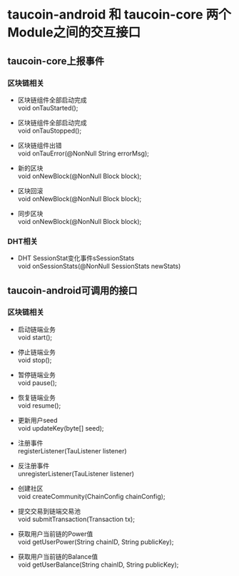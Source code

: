 # taucoin-android 和 taucoin-core 两个Module之间的交互接口

## taucoin-core上报事件
### 区块链相关
- 区块链组件全部启动完成<br/>
  void onTauStarted();
  
- 区块链组件全部启动完成<br/>
  void onTauStopped();
  
- 区块链组件出错<br/>
  void onTauError(@NonNull String errorMsg);
  
- 新的区块<br/>
  void onNewBlock(@NonNull Block block);
  
- 区块回滚<br/>
  void onNewBlock(@NonNull Block block);
  
- 同步区块<br/>
  void onNewBlock(@NonNull Block block);  
  
###  DHT相关
- DHT SessionStat变化事件sSessionStats<br/>
  void onSessionStats(@NonNull SessionStats newStats)
  
## taucoin-android可调用的接口
### 区块链相关
- 启动链端业务<br/>
  void start();

- 停止链端业务<br/>
  void stop();

- 暂停链端业务<br/>
  void pause();

- 恢复链端业务<br/>
  void resume();

- 更新用户seed<br/>
   void updateKey(byte[] seed);

- 注册事件<br/>
  registerListener(TauListener listener)

- 反注册事件<br/>
  unregisterListener(TauListener listener)

- 创建社区<br/>
  void createCommunity(ChainConfig chainConfig);
  
- 提交交易到链端交易池<br/>
  void submitTransaction(Transaction tx);

- 获取用户当前链的Power值<br/>
  void getUserPower(String chainID, String publicKey);
  
- 获取用户当前链的Balance值<br/>
  void getUserBalance(String chainID, String publicKey);